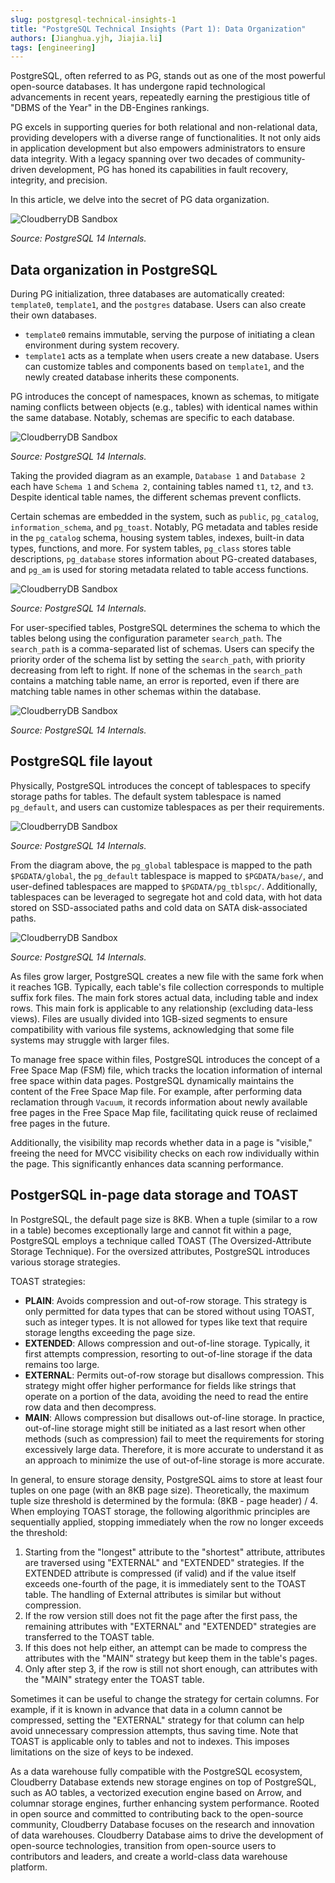 ```yaml
---
slug: postgresql-technical-insights-1
title: "PostgreSQL Technical Insights (Part 1): Data Organization"
authors: [Jianghua.yjh, Jiajia.li]
tags: [engineering]
---
```


PostgreSQL, often referred to as PG, stands out as one of the most powerful open-source databases. It has undergone rapid technological advancements in recent years, repeatedly earning the prestigious title of "DBMS of the Year" in the DB-Engines rankings.

PG excels in supporting queries for both relational and non-relational data, providing developers with a diverse range of functionalities. It not only aids in application development but also empowers administrators to ensure data integrity. With a legacy spanning over two decades of community-driven development, PG has honed its capabilities in fault recovery, integrity, and precision.

In this article, we delve into the secret of PG data organization.

<!-- truncate -->

![CloudberryDB Sandbox](../static/img/pg-insights/pg-insights-1-1.png)

_Source: PostgreSQL 14 Internals._

## Data organization in PostgreSQL

During PG initialization, three databases are automatically created: `template0`, `template1`, and the `postgres` database. Users can also create their own databases.

- `template0` remains immutable, serving the purpose of initiating a clean environment during system recovery.
- `template1` acts as a template when users create a new database. Users can customize tables and components based on `template1`, and the newly created database inherits these components.

PG introduces the concept of namespaces, known as schemas, to mitigate naming conflicts between objects (e.g., tables) with identical names within the same database. Notably, schemas are specific to each database.

![CloudberryDB Sandbox](../static/img/pg-insights/pg-insights-1-2.png)

_Source: PostgreSQL 14 Internals._

Taking the provided diagram as an example, `Database 1` and `Database 2` each have `Schema 1` and `Schema 2`, containing tables named `t1`, `t2`, and `t3`. Despite identical table names, the different schemas prevent conflicts.

Certain schemas are embedded in the system, such as `public`, `pg_catalog`, `information_schema`, and `pg_toast`. Notably, PG metadata and tables reside in the `pg_catalog` schema, housing system tables, indexes, built-in data types, functions, and more. For system tables, `pg_class` stores table descriptions, `pg_database` stores information about PG-created databases, and `pg_am` is used for storing metadata related to table access functions.

![CloudberryDB Sandbox](../static/img/pg-insights/pg-insights-1-3.png)

_Source: PostgreSQL 14 Internals._

For user-specified tables, PostgreSQL determines the schema to which the tables belong using the configuration parameter `search_path`. The `search_path` is a comma-separated list of schemas. Users can specify the priority order of the schema list by setting the `search_path`, with priority decreasing from left to right. If none of the schemas in the `search_path` contains a matching table name, an error is reported, even if there are matching table names in other schemas within the database.

![CloudberryDB Sandbox](../static/img/pg-insights/pg-insights-1-4.png)

_Source: PostgreSQL 14 Internals._

## PostgreSQL file layout

Physically, PostgreSQL introduces the concept of tablespaces to specify storage paths for tables. The default system tablespace is named `pg_default`, and users can customize tablespaces as per their requirements.

![CloudberryDB Sandbox](../static/img/pg-insights/pg-insights-1-5.png)

_Source: PostgreSQL 14 Internals._

From the diagram above, the `pg_global` tablespace is mapped to the path `$PGDATA/global`, the `pg_default` tablespace is mapped to `$PGDATA/base/`, and user-defined tablespaces are mapped to `$PGDATA/pg_tblspc/`. Additionally, tablespaces can be leveraged to segregate hot and cold data, with hot data stored on SSD-associated paths and cold data on SATA disk-associated paths.

![CloudberryDB Sandbox](../static/img/pg-insights/pg-insights-1-6.png)

_Source: PostgreSQL 14 Internals._

As files grow larger, PostgreSQL creates a new file with the same fork when it reaches 1GB. Typically, each table's file collection corresponds to multiple suffix fork files. The main fork stores actual data, including table and index rows. This main fork is applicable to any relationship (excluding data-less views). Files are usually divided into 1GB-sized segments to ensure compatibility with various file systems, acknowledging that some file systems may struggle with larger files.

To manage free space within files, PostgreSQL introduces the concept of a Free Space Map (FSM) file, which tracks the location information of internal free space within data pages. PostgreSQL dynamically maintains the content of the Free Space Map file. For example, after performing data reclamation through `Vacuum`, it records information about newly available free pages in the Free Space Map file, facilitating quick reuse of reclaimed free pages in the future.

Additionally, the visibility map records whether data in a page is "visible," freeing the need for MVCC visibility checks on each row individually within the page. This significantly enhances data scanning performance.

## PostgerSQL in-page data storage and TOAST

In PostgreSQL, the default page size is 8KB. When a tuple (similar to a row in a table) becomes exceptionally large and cannot fit within a page, PostgreSQL employs a technique called TOAST (The Oversized-Attribute Storage Technique). For the oversized attributes, PostgreSQL introduces various storage strategies.

TOAST strategies:

- **PLAIN**: Avoids compression and out-of-row storage. This strategy is only permitted for data types that can be stored without using TOAST, such as integer types. It is not allowed for types like text that require storage lengths exceeding the page size.
- **EXTENDED**: Allows compression and out-of-line storage. Typically, it first attempts compression, resorting to out-of-line storage if the data remains too large.
- **EXTERNAL**: Permits out-of-row storage but disallows compression. This strategy might offer higher performance for fields like strings that operate on a portion of the data, avoiding the need to read the entire row data and then decompress.
- **MAIN**: Allows compression but disallows out-of-line storage. In practice, out-of-line storage might still be initiated as a last resort when other methods (such as compression) fail to meet the requirements for storing excessively large data. Therefore, it is more accurate to understand it as an approach to minimize the use of out-of-line storage is more accurate.

In general, to ensure storage density, PostgreSQL aims to store at least four tuples on one page (with an 8KB page size). Theoretically, the maximum tuple size threshold is determined by the formula: (8KB - page header) / 4. When employing TOAST storage, the following algorithmic principles are sequentially applied, stopping immediately when the row no longer exceeds the threshold:

1.  Starting from the "longest" attribute to the "shortest" attribute, attributes are traversed using "EXTERNAL" and "EXTENDED" strategies. If the EXTENDED attribute is compressed (if valid) and if the value itself exceeds one-fourth of the page, it is immediately sent to the TOAST table. The handling of External attributes is similar but without compression.
2.  If the row version still does not fit the page after the first pass, the remaining attributes with "EXTERNAL" and "EXTENDED" strategies are transferred to the TOAST table.
3.  If this does not help either, an attempt can be made to compress the attributes with the "MAIN" strategy but keep them in the table's pages.
4.  Only after step 3, if the row is still not short enough, can attributes with the "MAIN" strategy enter the TOAST table.

Sometimes it can be useful to change the strategy for certain columns. For example, if it is known in advance that data in a column cannot be compressed, setting the "EXTERNAL" strategy for that column can help avoid unnecessary compression attempts, thus saving time. Note that TOAST is applicable only to tables and not to indexes. This imposes limitations on the size of keys to be indexed.

As a data warehouse fully compatible with the PostgreSQL ecosystem, Cloudberry Database extends new storage engines on top of PostgreSQL, such as AO tables, a vectorized execution engine based on Arrow, and columnar storage engines, further enhancing system performance. Rooted in open source and committed to contributing back to the open-source community, Cloudberry Database focuses on the research and innovation of data warehouses. Cloudberry Database aims to drive the development of open-source technologies, transition from open-source users to contributors and leaders, and create a world-class data warehouse platform.
